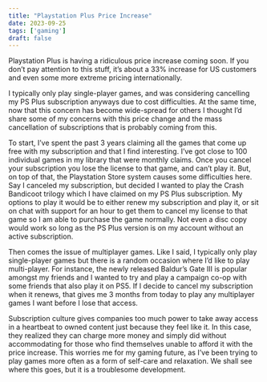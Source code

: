 ```yaml
---
title: "Playstation Plus Price Increase"
date: 2023-09-25
tags: ['gaming']
draft: false
---
```


Playstation Plus is having a ridiculous price increase coming soon. If you don’t pay attention to this stuff, it’s about a 33% increase for US customers and even some more extreme pricing internationally.

I typically only play single-player games, and was considering cancelling my PS Plus subscription anyways due to cost difficulties. At the same time, now that this concern has become wide-spread for others I thought I’d share some of my concerns with this price change and the mass cancellation of subscriptions that is probably coming from this.

To start, I’ve spent the past 3 years claiming all the games that come up free with my subscription and that I find interesting. I’ve got close to 100 individual games in my library that were monthly claims. Once you cancel your subscription you lose the license to that game, and can’t play it. But, on top of that, the Playstation Store system causes some difficulties here. Say I canceled my subscription, but decided I wanted to play the Crash Bandicoot trilogy which I have claimed on my PS Plus subscription. My options to play it would be to either renew my subscription and play it, or sit on chat with support for an hour to get them to cancel my license to that game so I am able to purchase the game normally. Not even a disc copy would work so long as the PS Plus version is on my account without an active subscription.

Then comes the issue of multiplayer games. Like I said, I typically only play single-player games but there is a random occasion where I’d like to play multi-player. For instance, the newly released Baldur’s Gate III is popular amongst my friends and I wanted to try and play a campaign co-op with some friends that also play it on PS5. If I decide to cancel my subscription when it renews, that gives me 3 months from today to play any multiplayer games I want before I lose that access.

Subscription culture gives companies too much power to take away access in a heartbeat to owned content just because they feel like it. In this case, they realized they can charge more money and simply did without accommodating for those who find themselves unable to afford it with the price increase. This worries me for my gaming future, as I’ve been trying to play games more often as a form of self-care and relaxation. We shall see where this goes, but it is a troublesome development.
